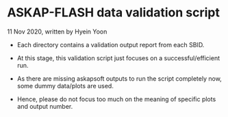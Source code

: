 # ASKAP-FLASH data validation script

11 Nov 2020, written by Hyein Yoon

- Each directory contains a validation output report from each SBID.

- At this stage, this validation script just focuses on a successful/efficient run.

- As there are missing askapsoft outputs to run the script completely now, some dummy data/plots are used. 

- Hence, please do not focus too much on the meaning of specific plots and output number. 
